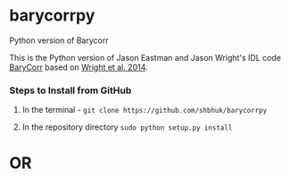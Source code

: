 # barycorrpy

Python version of Barycorr

This is the Python version of Jason Eastman and Jason Wright's IDL code [BaryCorr](http://astroutils.astronomy.ohio-state.edu/exofast/pro/exofast/bary/zbarycorr.pro) based on [Wright et al. 2014](https://arxiv.org/pdf/1409.4774.pdf).



### Steps to Install from GitHub 
1. In the terminal - 
`git clone https://github.com/shbhuk/barycorrpy`

2. In the repository directory 
`sudo python setup.py install`

 # OR 
 
 

